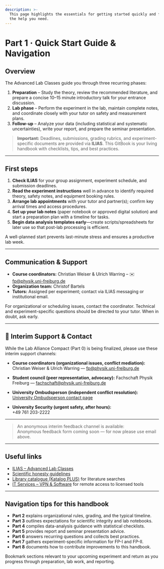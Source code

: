```yaml
---
description: >-
  This page highlights the essentials for getting started quickly and finding
  the help you need.
---
```


# Part 1 · Quick Start Guide & Navigation

## Overview

The Advanced Lab Classes guide you through three recurring phases:

1. **Preparation** – Study the theory, review the recommended literature, and prepare a concise 10–15 minute introductory talk for your entrance discussion.
2. **Lab phase** – Perform the experiment in the lab, maintain complete notes, and coordinate closely with your tutor on safety and measurement plans.
3. **Follow-up** – Analyze your data (including statistical and systematic uncertainties), write your report, and prepare the seminar presentation.

> **Important:** Deadlines, submissions, grading rubrics, and experiment-specific documents are provided via **ILIAS**. This GitBook is your living handbook with checklists, tips, and best practices.

***

## First steps

1. **Check ILIAS** for your group assignment, experiment schedule, and submission deadlines.
2. **Read the experiment instructions** well in advance to identify required theory, safety notes, and equipment booking rules.
3. **Arrange lab appointments** with your tutor and partner(s); confirm key arrival times and access procedures.
4. **Set up your lab notes** (paper notebook or approved digital solution) and start a preparation plan with a timeline for tasks.
5. **Begin data analysis templates early**—create scripts/spreadsheets for later use so that post-lab processing is efficient.

A well-planned start prevents last-minute stress and ensures a productive lab week.

***

## Communication & Support

* **Course coordinators:** Christian Weiser & Ulrich Warring – ✉️ fp@physik.uni-freiburg.de
* **Organization team:** Christof Bartels
* **Tutors:** Assigned per experiment; contact via ILIAS messaging or institutional email.

For organizational or scheduling issues, contact the coordinator. Technical and experiment-specific questions should be directed to your tutor. When in doubt, ask early.

***

## 🚨 Interim Support & Contact

While the Lab Alliance Compact (Part 0) is being finalized, please use these interim support channels:

- **Course coordinators (organizational issues, conflict mediation):**
  Christian Weiser & Ulrich Warring — fp@physik.uni-freiburg.de

- **Student council (peer representation, advocacy):**
  Fachschaft Physik Freiburg — fachschaft@physik.uni-freiburg.de

- **University Ombudsperson (independent conflict resolution):**  
  [University Ombudsperson contact page](https://www.uni-freiburg.de/ombudsperson)

- **University Security (urgent safety, after hours):**  
  +49 761 203-2222

---

> An anonymous interim feedback channel is available:  
> Anonymous feedback form coming soon — for now please use email above.

---

## Useful links

* [ILIAS – Advanced Lab Classes](https://ilias.uni-freiburg.de)
* [Scientific honesty guidelines](https://www.physik.uni-freiburg.de/redlichkeit-en)
* [Library catalogue (Katalog PLUS)](https://www.ub.uni-freiburg.de/en/) for literature searches
* [IT Services – VPN & Software](https://www.rz.uni-freiburg.de/services-en) for remote access to licensed tools

***

## Navigation tips for this handbook

* **Part 2** explains organizational rules, grading, and the typical timeline.
* **Part 3** outlines expectations for scientific integrity and lab notebooks.
* **Part 4** compiles data-analysis guidance with statistical checklists.
* **Part 5** provides report and seminar presentation advice.
* **Part 6** answers recurring questions and collects best practices.
* **Part 7** gathers experiment-specific information for FP-I and FP-II.
* **Part 8** documents how to contribute improvements to this handbook.

Bookmark sections relevant to your upcoming experiment and return as you progress through preparation, lab work, and reporting.

